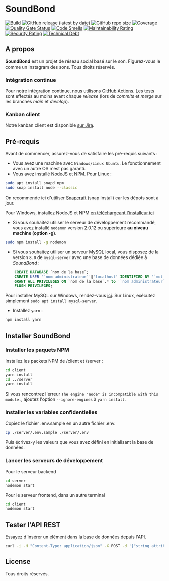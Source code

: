# SoundBond

[![Build](https://github.com/gu1lhem/soundbond/actions/workflows/ci.yml/badge.svg)](https://github.com/gu1lhem/soundbond/actions/workflows/ci.yml)
![GitHub release (latest by date)](https://img.shields.io/github/v/release/gu1lhem/soundbond)
![GitHub repo size](https://img.shields.io/github/repo-size/gu1lhem/soundbond)
[![Coverage](https://sonarcloud.io/api/project_badges/measure?project=gu1lhem_soundbond&metric=coverage)](https://sonarcloud.io/dashboard?id=gu1lhem_soundbond)
[![Quality Gate Status](https://sonarcloud.io/api/project_badges/measure?project=gu1lhem_soundbond&metric=alert_status)](https://sonarcloud.io/dashboard?id=gu1lhem_soundbond)
[![Code Smells](https://sonarcloud.io/api/project_badges/measure?project=gu1lhem_soundbond&metric=code_smells)](https://sonarcloud.io/dashboard?id=gu1lhem_soundbond)
[![Maintainability Rating](https://sonarcloud.io/api/project_badges/measure?project=gu1lhem_soundbond&metric=sqale_rating)](https://sonarcloud.io/dashboard?id=gu1lhem_soundbond)
[![Security Rating](https://sonarcloud.io/api/project_badges/measure?project=gu1lhem_soundbond&metric=security_rating)](https://sonarcloud.io/dashboard?id=gu1lhem_soundbond)
[![Technical Debt](https://sonarcloud.io/api/project_badges/measure?project=gu1lhem_soundbond&metric=sqale_index)](https://sonarcloud.io/dashboard?id=gu1lhem_soundbond)

## A propos

__SoundBond__ est un projet de réseau social basé sur le son. Figurez-vous le comme un Instagram des sons. Tous droits réservés.

### Intégration continue

Pour notre intégration continue, nous utilisons [GitHub Actions](https://fr.github.com/features/actions). Les tests sont effectés au moins avant chaque _release_ (lors de _commits_ et _merge_ sur les branches _main_ et _develop_).

### Kanban client

Notre kanban client est disponible [sur Jira](https://soundbond.atlassian.net/jira/software/projects/SOUN/boards/2).

## Pré-requis

Avant de commencer, assurez-vous de satisfaire les pré-requis suivants :

* Vous avez une machine avec `Windows/Linux Ubuntu`. Le fonctionnement avec un autre OS n'est pas garanti.
* Vous avez installé [NodeJS](https://nodejs.org/fr/) et [NPM](https://www.npmjs.com/). Pour Linux :

``` bash
sudo apt install snapd npm
sudo snap install node --classic
```

On recommende ici d'utiliser [Snapcraft](https://snapcraft.io/) (snap install) car les dépots sont à jour.

Pour Windows, installez NodeJS et NPM [en téléchargeant l'installeur ici](https://nodejs.org/fr/download/)

* Si vous souhaitez utiliser le serveur de développement recommandé, vous avez installé `nodemon` version 2.0.12 ou supérieure __au niveau machine (option -g)__.

``` bash
sudo npm install -g nodemon
```

* Si vous souhaitez utiliser un serveur MySQL local, vous disposez de la version `8.0` de `mysql-server` avec une base de données dédiée à _SoundBond_ :

``` sql
    CREATE DATABASE `nom de la base`;
    CREATE USER '`nom administrateur`'@'localhost' IDENTIFIED BY '`mot de passe`';
    GRANT ALL PRIVILEGES ON `nom de la base`.* to '`nom administrateur`'@'localhost';
    FLUSH PRIVILEGES;
```

Pour installer MySQL sur Windows, rendez-vous [ici](https://openclassrooms.com/fr/courses/1959476-administrez-vos-bases-de-donnees-avec-mysql/1959969-installez-mysql). Sur Linux, exécutez simplement `sudo apt install mysql-server`.

* Installez `yarn` :

``` bash
npm install yarn
```

## Installer SoundBond

### Installer les paquets NPM

Installez les packets NPM de /client et /server :

``` bash
cd client
yarn install
cd ../server
yarn install
```

Si vous rencontrez l'erreur `The engine "node" is incompatible with this module.`, ajoutez l'option `--ignore-engines` à `yarn install`.

### Installer les variables confidentielles

Copiez le fichier .env.sample en un autre fichier .env.

``` bash
cp ./server/.env.sample ./server/.env
```

Puis écrivez-y les valeurs que vous avez défini en initialisant la base de données.

### Lancer les serveurs de développement

Pour le serveur backend

``` bash
cd server
nodemon start
```

Pour le serveur frontend, dans un autre terminal

``` bash
cd client
nodemon start
```

## Tester l'API REST

Essayez d'insérer un élément dans la base de données depuis l'API.

``` bash
curl -i -H "Content-Type: application/json" -X POST -d '{"string_attribute":"hello world"}' http://localhost:5000/example/add
```

## License

Tous droits réservés.
